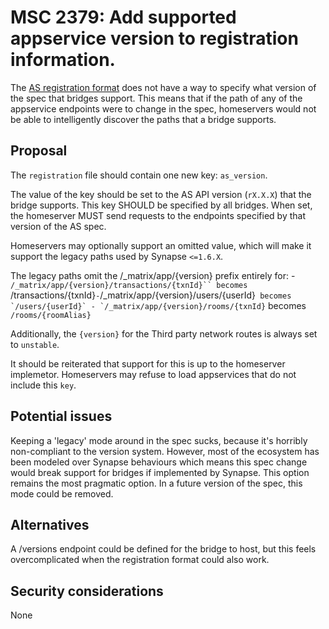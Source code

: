 # MSC 2379: Add supported appservice version to registration information. 

The [AS registration format](https://matrix.org/docs/spec/application_service/r0.1.2#registration) does
not have a way to specify what version of the spec that bridges support. This means that if the path
of any of the appservice endpoints were to change in the spec, homeservers would not be able to
intelligently discover the paths that a bridge supports.

## Proposal

The `registration` file should contain one new key: `as_version`.

The value of the key should be set to the AS API version (`rX.X.X`) that the bridge supports. This
key SHOULD be specified by all bridges. When set, the homeserver MUST send requests to the endpoints
specified by that version of the AS spec.

Homeservers may optionally support an omitted value, which will make it support the legacy paths used
by Synapse `<=1.6.X`.

The legacy paths omit the /_matrix/app/{version} prefix entirely for:
    - `/_matrix/app/{version}/transactions/{txnId}`` becomes  `/transactions/{txnId}`
    - `/_matrix/app/{version}/users/{userId}`` becomes  `/users/{userId}`
    - `/_matrix/app/{version}/rooms/{txnId}`` becomes  `/rooms/{roomAlias}`

Additionally, the `{version}` for the Third party network routes is always set to `unstable`.

It should be reiterated that support for this is up to the homeserver implemetor. Homeservers may
refuse to load appservices that do not include this `key`.

## Potential issues

Keeping a 'legacy' mode around in the spec sucks, because it's horribly non-compliant to the version system.
However, most of the ecosystem has been modeled over Synapse behaviours which means this spec change would break
support for bridges if implemented by Synapse. This option remains the most pragmatic option. In a future version
of the spec, this mode could be removed.

## Alternatives

A /versions endpoint could be defined for the bridge to host, but this feels overcomplicated when the
registration format could also work.


## Security considerations

None
